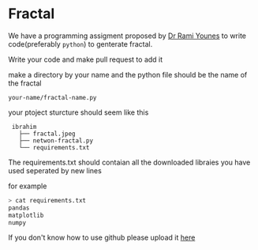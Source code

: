 # Fractal
We have a programming assigment proposed by [Dr Rami Younes](https://met.guc.edu.eg/People/Profile.aspx?facId=3253) to write code(preferably `python`) to genterate fractal.

Write your code and make pull request to add it 

make a directory by your name and the python file should be the name of the fractal 

`your-name/fractal-name.py`

your ptoject sturcture should seem like this 
 ```
  ibrahim
    ├── fractal.jpeg
    ├── netwon-fractal.py
    └── requirements.txt
 ```
 The requirements.txt should contaian all the downloaded libraies you have used seperated by new lines
 
 for example 
  ```bash
  > cat requirements.txt
pandas
matplotlib
numpy
```
If you don't know how to use github please upload it [here](https://drive.google.com/drive/folders/1B8ti_YGyplrgxMo18efDIjSO6VD3jTT_?usp=sharing) 
